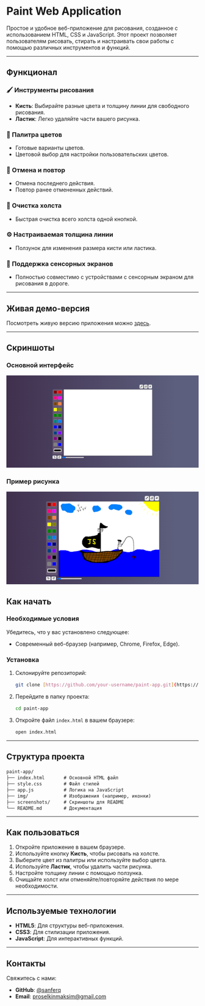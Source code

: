 # Paint Web Application

Простое и удобное веб-приложение для рисования, созданное с использованием HTML, CSS и JavaScript. Этот проект позволяет пользователям рисовать, стирать и настраивать свои работы с помощью различных инструментов и функций.

---

## Функционал

### 🖌️ Инструменты рисования

- **Кисть**: Выбирайте разные цвета и толщину линии для свободного рисования.
- **Ластик**: Легко удаляйте части вашего рисунка.

### 🎨 Палитра цветов

- Готовые варианты цветов.
- Цветовой выбор для настройки пользовательских цветов.

### 🔄 Отмена и повтор

- Отмена последнего действия.
- Повтор ранее отмененных действий.

### 🧹 Очистка холста

- Быстрая очистка всего холста одной кнопкой.

### ⚙️ Настраиваемая толщина линии

- Ползунок для изменения размера кисти или ластика.

### 📱 Поддержка сенсорных экранов

- Полностью совместимо с устройствами с сенсорным экраном для рисования в дороге.

---

## Живая демо-версия

Посмотреть живую версию приложения можно [здесь](https://sanferq.github.io/paint/).

---

## Скриншоты

### Основной интерфейс

![Main Interface](screenshots/main-interface.png)

### Пример рисунка

![Example Drawing](screenshots/example-drawing.png)

## Как начать

### Необходимые условия

Убедитесь, что у вас установлено следующее:

- Современный веб-браузер (например, Chrome, Firefox, Edge).

### Установка

1. Склонируйте репозиторий:
    
    ```bash
    git clone [https://github.com/your-username/paint-app.git](https://github.com/sanferq/paint.git)
    ```
    
2. Перейдите в папку проекта:
    
    ```bash
    cd paint-app
    ```
    
3. Откройте файл `index.html` в вашем браузере:
    
    ```bash
    open index.html
    ```

---

## Структура проекта

```
paint-app/
├── index.html       # Основной HTML файл
├── style.css        # Файл стилей
├── app.js           # Логика на JavaScript
├── img/             # Изображения (например, иконки)
├── screenshots/     # Скриншоты для README
└── README.md        # Документация
```

---

## Как пользоваться

1. Откройте приложение в вашем браузере.
2. Используйте кнопку **Кисть**, чтобы рисовать на холсте.
3. Выберите цвет из палитры или используйте выбор цвета.
4. Используйте **Ластик**, чтобы удалить части рисунка.
5. Настройте толщину линии с помощью ползунка.
6. Очищайте холст или отменяйте/повторяйте действия по мере необходимости.

---

## Используемые технологии

- **HTML5**: Для структуры веб-приложения.
- **CSS3**: Для стилизации приложения.
- **JavaScript**: Для интерактивных функций.

---

## Контакты

Свяжитесь с нами:

- **GitHub**: [@sanferq](https://github.com/sanferq)
- **Email**: [proselkinmaksim@gmail.com](mailto:proselkinmaksim@gmail.com)

